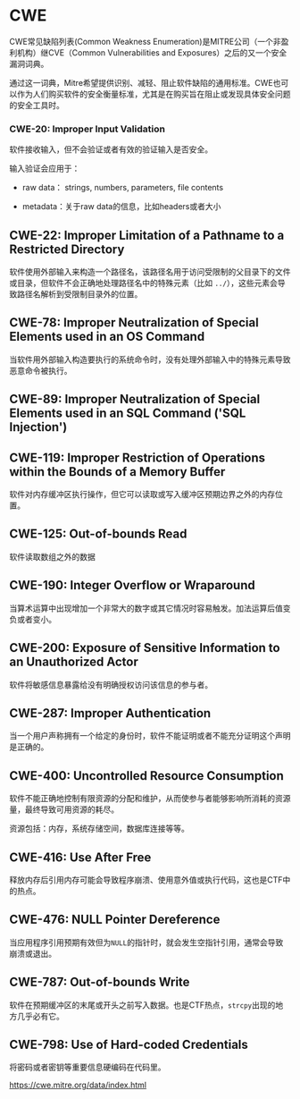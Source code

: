 # CWE

CWE常见缺陷列表(Common Weakness Enumeration)是MITRE公司（一个非盈利机构）继CVE（Common Vulnerabilities and Exposures）之后的又一个安全漏洞词典。

通过这一词典，Mitre希望提供识别、减轻、阻止软件缺陷的通用标准。CWE也可以作为人们购买软件的安全衡量标准，尤其是在购买旨在阻止或发现具体安全问题的安全工具时。  



### CWE-20: Improper Input Validation

软件接收输入，但不会验证或者有效的验证输入是否安全。

输入验证会应用于：

- raw data： strings, numbers, parameters, file contents

- metadata：关于raw data的信息，比如headers或者大小

  

## CWE-22: Improper Limitation of a Pathname to a Restricted Directory

软件使用外部输入来构造一个路径名，该路径名用于访问受限制的父目录下的文件或目录，但软件不会正确地处理路径名中的特殊元素（比如 `../`），这些元素会导致路径名解析到受限制目录外的位置。  



## CWE-78: Improper Neutralization of Special Elements used in an OS Command

当软件用外部输入构造要执行的系统命令时，没有处理外部输入中的特殊元素导致恶意命令被执行。  



## **CWE-89: Improper Neutralization of Special Elements used in an SQL Command ('SQL Injection')**



## CWE-119: Improper Restriction of Operations within the Bounds of a Memory Buffer

软件对内存缓冲区执行操作，但它可以读取或写入缓冲区预期边界之外的内存位置。  



## CWE-125: Out-of-bounds Read

软件读取数组之外的数据



## CWE-190: Integer Overflow or Wraparound

当算术运算中出现增加一个非常大的数字或其它情况时容易触发。加法运算后值变负或者变小。  



## CWE-200: Exposure of Sensitive Information to an Unauthorized Actor

软件将敏感信息暴露给没有明确授权访问该信息的参与者。



## CWE-287: Improper Authentication

当一个用户声称拥有一个给定的身份时，软件不能证明或者不能充分证明这个声明是正确的。  



## CWE-400: Uncontrolled Resource Consumption

软件不能正确地控制有限资源的分配和维护，从而使参与者能够影响所消耗的资源量，最终导致可用资源的耗尽。

资源包括：内存，系统存储空间，数据库连接等等。



## CWE-416: Use After Free

释放内存后引用内存可能会导致程序崩溃、使用意外值或执行代码，这也是CTF中的热点。



## CWE-476: NULL Pointer Dereference

当应用程序引用预期有效但为`NULL`的指针时，就会发生空指针引用，通常会导致崩溃或退出。



## CWE-787: Out-of-bounds Write

软件在预期缓冲区的末尾或开头之前写入数据。也是CTF热点，`strcpy`出现的地方几乎必有它。



## CWE-798: Use of Hard-coded Credentials

将密码或者密钥等重要信息硬编码在代码里。







https://cwe.mitre.org/data/index.html

